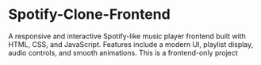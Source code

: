 # Spotify-Clone-Frontend
A responsive and interactive Spotify-like music player frontend built with HTML, CSS, and JavaScript. Features include a modern UI, playlist display, audio controls, and smooth animations. This is a frontend-only project
